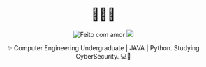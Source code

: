 <h1 align="center">
  🖤💖💜
</h1>

<p align="center">
  <img src="https://img.shields.io/badge/feito%20com-amor-ff69b4?style=for-the-badge" alt="Feito com amor"/>
  <img src="https://img.shields.io/badge/status-em%20desenvolvimento-8a2be2?style=for-the-badge"/>
</p>

<p align="center">
  ✨ Computer Engineering Undergraduate | JAVA | Python.
Studying CyberSecurity. 💻🌙 <br>
</p>

